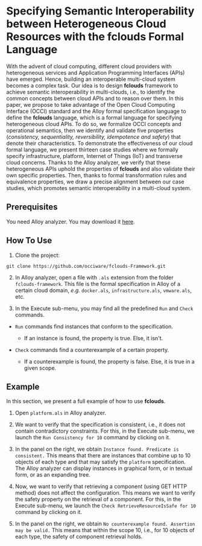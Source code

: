 # Specifying Semantic Interoperability between Heterogeneous Cloud Resources with the fclouds Formal Language

With  the  advent  of  cloud  computing, different  cloud  providers with heterogeneous  services and Application Programming Interfaces (APIs) have emerged. Hence, building an interoperable multi-cloud system becomes a complex task.
Our idea is to design **fclouds** framework to achieve semantic interoperability in multi-clouds, i.e., to identify the common concepts between cloud APIs and to reason over them.
In this paper, we propose to take advantage of the Open Cloud Computing Interface (OCCI) standard and the Alloy formal specification language to define the **fclouds** language, which is a formal language for specifying heterogeneous cloud APIs. 
To do so, we formalize OCCI concepts and operational semantics, then we identify and validate five properties (_consistency, sequentiality, reversibility, idempotence and safety_) that denote their characteristics. 
To demonstrate the effectiveness of our cloud formal language, we present thirteen case studies where we formally specify infrastructure, platform, Internet of Things (IoT) and transverse cloud concerns. Thanks to the Alloy analyzer, we verify that these heterogeneous APIs uphold the properties of **fclouds** and also validate their own specific properties.
Then, thanks to formal transformation rules and equivalence properties, we draw a precise alignment between our case studies, which promotes semantic interoperability in a multi-cloud system.

## Prerequisites

You need Alloy analyzer. You may download it [here](http://alloy.csail.mit.edu/alloy/download.html).

## How To Use

1. Clone the project:
```
git clone https://github.com/occiware/fclouds-Framework.git
```

2. In Alloy analyzer, open a file with `.als` extension from the folder `fclouds-framework`. This file is the formal specification in Alloy of a certain cloud domain, _e.g._ `docker.als`, `infrastructure.als`, `vmware.als`, etc.

3. In the Execute sub-menu, you may find all the predefined `Run` and `Check` commands.

* `Run` commands find instances that conform to the specification.
    * If an instance is found, the property is true. Else, it isn't.

* `Check` commands find a counterexample of a certain property.
    * If a counterexample is found, the property is false. Else, it is true in a given scope.

## Example

In this section, we present a full example of how to use **fclouds**.

1. Open `platform.als` in Alloy analyzer.

2. We want to verify that the specification is consistent, i.e., it does not contain contradictory constraints. For this, in the Execute sub-menu, we launch the `Run Consistency for 10` command by clicking on it.

3. In the panel on the right, we obtain `Instance found. Predicate is consistent.` This means that there are instances that combine up to 10 objects of each type and that may satisfy the `platform` specification. The Alloy analyzer can display instances in graphical form, or in textual form, or as an expanding tree.

4. Now, we want to verify that retrieving a component (using GET HTTP method) does not affect the configuration. This means we want to verify the safety property on the retrieval of a component. For this, in the Execute sub-menu, we launch the `Check RetrieveResourceIsSafe for 10` command by clicking on it.

5. In the panel on the right, we obtain `No counterexample found. Assertion may be valid.` This means that within the scope 10, i.e., for 10 objects of each type, the safety of component retrieval holds.




